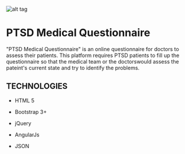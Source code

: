 ![alt tag](https://cloud.githubusercontent.com/assets/21244627/21497632/22383406-cc48-11e6-9d52-46ed7396d746.png)


# PTSD Medical Questionnaire
"PTSD Medical Questionnaire" is an online questionnaire for doctors to assess their patients. This platform requires PTSD patients to fill up the questionnaire so that the medical team or the doctorswould assess the pateint's current state and try to identify the problems.


## TECHNOLOGIES

- HTML 5

- Bootstrap 3+

- jQuery

- AngularJs

- JSON